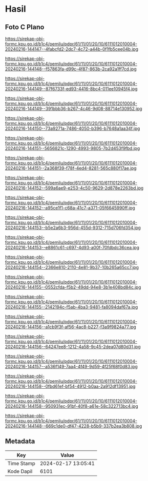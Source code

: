 # Hasil

## Foto C Plano

https://sirekap-obj-formc.kpu.go.id/b1c4/pemilu/pdpr/61/11/01/20/10/6111012010004-20240216-144147--4fabcfd2-2dc7-4c72-a44b-0f1fb5cee04b.jpg

https://sirekap-obj-formc.kpu.go.id/b1c4/pemilu/pdpr/61/11/01/20/10/6111012010004-20240216-144148--f57863fa-d99c-4f87-863b-2ca92a1ff7cd.jpg

https://sirekap-obj-formc.kpu.go.id/b1c4/pemilu/pdpr/61/11/01/20/10/6111012010004-20240216-144149--87f6733f-ed93-4416-8bc4-011ee10945f4.jpg

https://sirekap-obj-formc.kpu.go.id/b1c4/pemilu/pdpr/61/11/01/20/10/6111012010004-20240216-144149--391bbb36-b267-4c46-9d08-88714e130952.jpg

https://sirekap-obj-formc.kpu.go.id/b1c4/pemilu/pdpr/61/11/01/20/10/6111012010004-20240216-144150--73a9271a-7486-4050-b396-b7648a1aa34f.jpg

https://sirekap-obj-formc.kpu.go.id/b1c4/pemilu/pdpr/61/11/01/20/10/6111012010004-20240216-144151--5656821c-1290-4993-9805-7b2d453f9fbd.jpg

https://sirekap-obj-formc.kpu.go.id/b1c4/pemilu/pdpr/61/11/01/20/10/6111012010004-20240216-144151--2a368f39-f78f-4ed4-8281-565c880f17ae.jpg

https://sirekap-obj-formc.kpu.go.id/b1c4/pemilu/pdpr/61/11/01/20/10/6111012010004-20240216-144152--599a6ae9-e253-4c50-9629-2d878e2263bd.jpg

https://sirekap-obj-formc.kpu.go.id/b1c4/pemilu/pdpr/61/11/01/20/10/6111012010004-20240216-144152--a95ce1f1-c68a-41c7-a371-05f6645990ff.jpg

https://sirekap-obj-formc.kpu.go.id/b1c4/pemilu/pdpr/61/11/01/20/10/6111012010004-20240216-144153--b5e2a6b3-956d-455d-9312-715d706fd354.jpg

https://sirekap-obj-formc.kpu.go.id/b1c4/pemilu/pdpr/61/11/01/20/10/6111012010004-20240216-144153--e8861c61-c697-4d93-a00f-70fdbdc36cea.jpg

https://sirekap-obj-formc.kpu.go.id/b1c4/pemilu/pdpr/61/11/01/20/10/6111012010004-20240216-144154--2366e810-2110-4e81-9b37-10b265a65cc7.jpg

https://sirekap-obj-formc.kpu.go.id/b1c4/pemilu/pdpr/61/11/01/20/10/6111012010004-20240216-144155--0552cfda-f5b2-49dd-94e8-3b1e408bd84c.jpg

https://sirekap-obj-formc.kpu.go.id/b1c4/pemilu/pdpr/61/11/01/20/10/6111012010004-20240216-144155--2142194c-f5ab-4ba3-9481-fa8094daf67a.jpg

https://sirekap-obj-formc.kpu.go.id/b1c4/pemilu/pdpr/61/11/01/20/10/6111012010004-20240216-144156--a1cb9f3f-af56-4ac8-b227-f3a9f9824a77.jpg

https://sirekap-obj-formc.kpu.go.id/b1c4/pemilu/pdpr/61/11/01/20/10/6111012010004-20240216-144156--64247ee8-1212-4a58-9c45-2dea07d80d31.jpg

https://sirekap-obj-formc.kpu.go.id/b1c4/pemilu/pdpr/61/11/01/20/10/6111012010004-20240216-144157--a536f149-7aa4-4f49-9d59-4f25f68f0d83.jpg

https://sirekap-obj-formc.kpu.go.id/b1c4/pemilu/pdpr/61/11/01/20/10/6111012010004-20240216-144158--0fbd61ef-bf54-4912-b0aa-2a912df13951.jpg

https://sirekap-obj-formc.kpu.go.id/b1c4/pemilu/pdpr/61/11/01/20/10/6111012010004-20240216-144158--950931ec-91bf-40f8-a61e-58c322713bc4.jpg

https://sirekap-obj-formc.kpu.go.id/b1c4/pemilu/pdpr/61/11/01/20/10/6111012010004-20240216-144148--669c1de0-df47-4228-b5b9-337b2ea3b808.jpg


## Metadata

| Key        | Value               |
| ---------- | ------------------- |
| Time Stamp | 2024-02-17 13:05:41 |
| Kode Dapil | 6101                |



